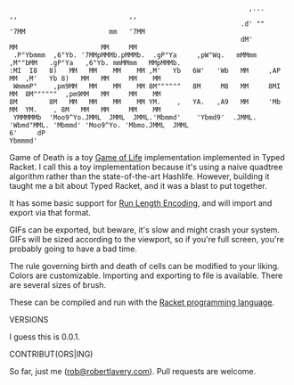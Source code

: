 ```                                                                                                           
                                                            ,...        ,,                            ,,    
                                                          .d' ""      '7MM                     mm   '7MM    
                                                          dM'           MM                     MM     MM    
 .P"Ybmmm  ,6"Yb. '7MMpMMMb.pMMMb.  .gP"Ya     ,pW"Wq.   mMMmm     ,M""bMM   .gP"Ya   ,6"Yb. mmMMmm   MMpMMMb.
:MI  I8   8)   MM   MM    MM    MM ,M'   Yb   6W'   'Wb   MM     ,AP    MM  ,M'   Yb 8)   MM   MM     MM    MM
 WmmmP"    ,pm9MM   MM    MM    MM 8M""""""   8M     M8   MM     8MI    MM  8M""""""  ,pm9MM   MM     MM    MM
8M        8M   MM   MM    MM    MM YM.    ,   YA.   ,A9   MM     'Mb    MM  YM.    , 8M   MM   MM     MM    MM
 YMMMMMb  'Moo9^Yo.JMML  JMML  JMML.'Mbmmd'    'Ybmd9'  .JMML.    'Wbmd"MML. 'Mbmmd' 'Moo9^Yo. 'Mbmo.JMML  JMML
6'     dP
Ybmmmd'
``` 

Game of Death is a toy [Game of Life](https://en.wikipedia.org/wiki/Conway%27s_Game_of_Life) implementation implemented in Typed Racket. I call this a toy implementation because it's using a naive quadtree algorithm rather than the state-of-the-art Hashlife. However, building it taught me a bit about Typed Racket, and it was a blast to put together.

It has some basic support for [Run Length Encoding](https://www.conwaylife.com/wiki/Run_Length_Encoded), and will import and export via that format.

GIFs can be exported, but beware, it's slow and might crash your system. GIFs will be sized according to the viewport, so if you're full screen, you're probably going to have a bad time.

The rule governing birth and death of cells can be modified to your liking. Colors are customizable. Importing and exporting to file is available. There are several sizes of brush.

These can be compiled and run with the [Racket programming language](https://racket-lang.org/).

VERSIONS

I guess this is 0.0.1.

CONTRIBUT(ORS|ING)

So far, just me (rob@robertlavery.com). Pull requests are welcome.
